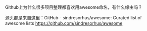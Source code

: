 Github上为什么很多项目整理都喜欢用awesome命名，有什么缘由吗？

源头都是来自这里：GitHub - sindresorhus/awesome: Curated list of awesome lists
https://github.com/sindresorhus/awesome









